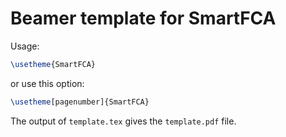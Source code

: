 # Beamer template for SmartFCA

Usage:

~~~latex
\usetheme{SmartFCA}
~~~

or use this option:

~~~latex
\usetheme[pagenumber]{SmartFCA}
~~~

The output of `template.tex` gives the `template.pdf` file.


